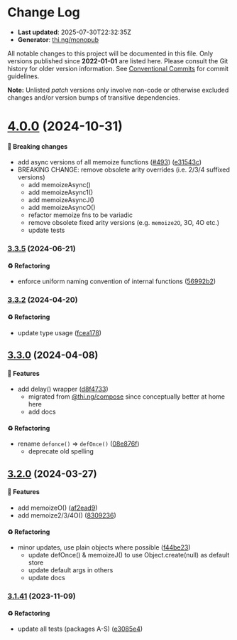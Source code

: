 # Change Log

- **Last updated**: 2025-07-30T22:32:35Z
- **Generator**: [thi.ng/monopub](https://thi.ng/monopub)

All notable changes to this project will be documented in this file.
Only versions published since **2022-01-01** are listed here.
Please consult the Git history for older version information.
See [Conventional Commits](https://conventionalcommits.org/) for commit guidelines.

**Note:** Unlisted _patch_ versions only involve non-code or otherwise excluded changes
and/or version bumps of transitive dependencies.

# [4.0.0](https://github.com/thi-ng/umbrella/tree/@thi.ng/memoize@4.0.0) (2024-10-31)

#### 🛑 Breaking changes

- add async versions of all memoize functions ([#493](https://github.com/thi-ng/umbrella/issues/493)) ([e31543c](https://github.com/thi-ng/umbrella/commit/e31543c))
- BREAKING CHANGE: remove obsolete arity overrides (i.e. 2/3/4 suffixed versions)
  - add memoizeAsync()
  - add memoizeAsync1()
  - add memoizeAsyncJ()
  - add memoizeAsyncO()
  - refactor memoize fns to be variadic
  - remove obsolete fixed arity versions (e.g. `memoize2O`, 3O, 4O etc.)
  - update tests

### [3.3.5](https://github.com/thi-ng/umbrella/tree/@thi.ng/memoize@3.3.5) (2024-06-21)

#### ♻️ Refactoring

- enforce uniform naming convention of internal functions ([56992b2](https://github.com/thi-ng/umbrella/commit/56992b2))

### [3.3.2](https://github.com/thi-ng/umbrella/tree/@thi.ng/memoize@3.3.2) (2024-04-20)

#### ♻️ Refactoring

- update type usage ([fcea178](https://github.com/thi-ng/umbrella/commit/fcea178))

## [3.3.0](https://github.com/thi-ng/umbrella/tree/@thi.ng/memoize@3.3.0) (2024-04-08)

#### 🚀 Features

- add delay() wrapper ([d8f4733](https://github.com/thi-ng/umbrella/commit/d8f4733))
  - migrated from [@thi.ng/compose](https://github.com/thi-ng/umbrella/tree/main/packages/compose) since conceptually better at home here
  - add docs

#### ♻️ Refactoring

- rename `defonce()` => `defOnce()` ([08e876f](https://github.com/thi-ng/umbrella/commit/08e876f))
  - deprecate old spelling

## [3.2.0](https://github.com/thi-ng/umbrella/tree/@thi.ng/memoize@3.2.0) (2024-03-27)

#### 🚀 Features

- add memoizeO() ([af2ead9](https://github.com/thi-ng/umbrella/commit/af2ead9))
- add memoize2/3/4O() ([8309236](https://github.com/thi-ng/umbrella/commit/8309236))

#### ♻️ Refactoring

- minor updates, use plain objects where possible ([f44be23](https://github.com/thi-ng/umbrella/commit/f44be23))
  - update defOnce() & memoizeJ() to use Object.create(null) as default store
  - update default args in others
  - update docs

### [3.1.41](https://github.com/thi-ng/umbrella/tree/@thi.ng/memoize@3.1.41) (2023-11-09)

#### ♻️ Refactoring

- update all tests (packages A-S) ([e3085e4](https://github.com/thi-ng/umbrella/commit/e3085e4))

